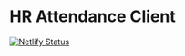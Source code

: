 # HR Attendance Client

[![Netlify Status](https://api.netlify.com/api/v1/badges/fa58412b-d766-42ee-8fce-6f593b9aedcd/deploy-status)](https://app.netlify.com/sites/hr-attendance/deploys)

